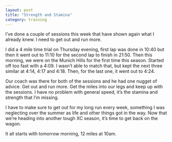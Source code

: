 ```yaml
---
layout: post
title: "Strength and Stamina"
category: training
---
```

I’ve done a couple of sessions this week that have shown again what I already knew. I need to get out and run more.

I did a 4 mile time trial on Thursday evening, first lap was done in 10:40 but then it went out to 11:10 for the second lap to finish in 21:50. Then this morning, we were on the Munich Hills for the first time this season. Started off too fast with a 4:09. I wasn’t able to match that, but kept the next three similar at 4:14, 4:17 and 4:18. Then, for the last one, it went out to 4:24.

Our coach was there for both of the sessions and he had one nugget of advice. Get out and run more. Get the miles into our legs and keep up with the sessions. I have no problem with general speed, it’s the stamina and strength that I’m missing.

I have to make sure to get out for my long run every week, something I was neglecting over the summer as life and other things got in the way. Now that we’re heading into another tough XC season, it’s time to get back on the wagon.

It all starts with tomorrow morning, 12 miles at 10am.
